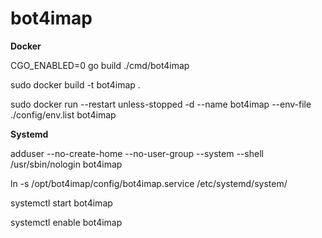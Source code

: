 # bot4imap

**Docker**

CGO_ENABLED=0 go build ./cmd/bot4imap

sudo docker build -t bot4imap .

sudo docker run --restart unless-stopped -d --name bot4imap --env-file ./config/env.list bot4imap

**Systemd**

adduser --no-create-home --no-user-group --system --shell /usr/sbin/nologin bot4imap

ln -s /opt/bot4imap/config/bot4imap.service /etc/systemd/system/

systemctl start bot4imap

systemctl enable bot4imap
